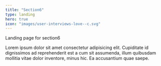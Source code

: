 ```yaml
---
title: "Section6"
type: landing
hero: true
icon: "images/user-interviews-love--c.svg"
---
```


Landing page for section6

Lorem ipsum dolor sit amet consectetur adipisicing elit. Cupiditate id dignissimos ad reprehenderit est a cum sit assumenda, illum quibusdam mollitia vitae dolor inventore, minus hic. Ea accusantium quae saepe.
